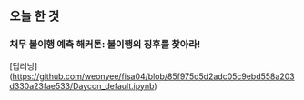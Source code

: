 ## 오늘 한 것

### 채무 불이행 예측 해커톤: 불이행의 징후를 찾아라!



[딥러닝] (https://github.com/weonyee/fisa04/blob/85f975d5d2adc05c9ebd558a203d330a23fae533/Daycon_default.ipynb)
